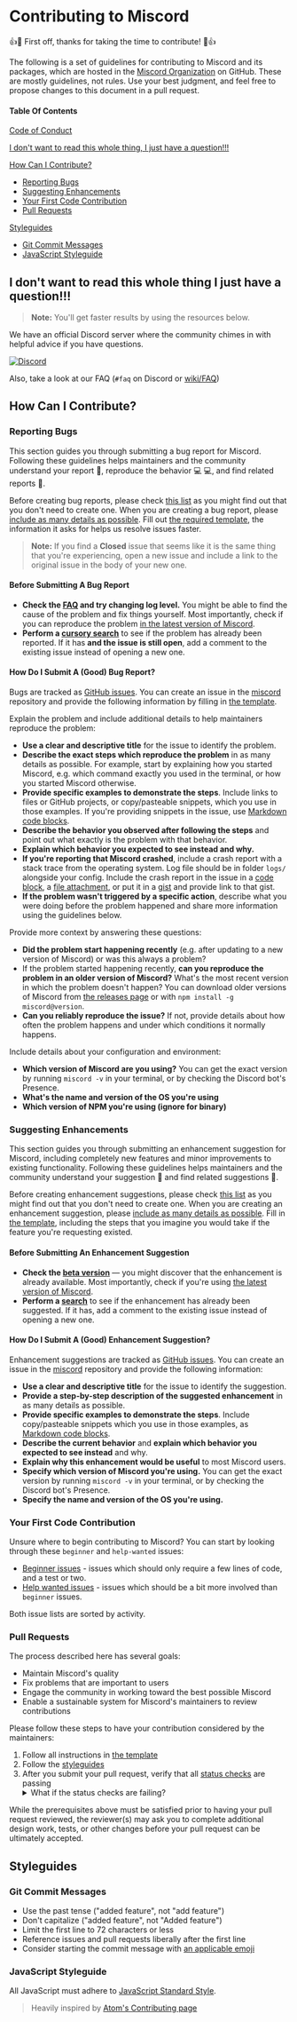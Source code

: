 # Contributing to Miscord

:+1::tada: First off, thanks for taking the time to contribute! :tada::+1:

The following is a set of guidelines for contributing to Miscord and its packages, which are hosted in the [Miscord Organization](https://github.com/miscord) on GitHub. These are mostly guidelines, not rules. Use your best judgment, and feel free to propose changes to this document in a pull request.

#### Table Of Contents

[Code of Conduct](CODE_OF_CONDUCT.md)

[I don't want to read this whole thing, I just have a question!!!](#i-dont-want-to-read-this-whole-thing-i-just-have-a-question)

[How Can I Contribute?](#how-can-i-contribute)
  * [Reporting Bugs](#reporting-bugs)
  * [Suggesting Enhancements](#suggesting-enhancements)
  * [Your First Code Contribution](#your-first-code-contribution)
  * [Pull Requests](#pull-requests)

[Styleguides](#styleguides)
  * [Git Commit Messages](#git-commit-messages)
  * [JavaScript Styleguide](#javascript-styleguide)

## I don't want to read this whole thing I just have a question!!!

> **Note:** You'll get faster results by using the resources below.

We have an official Discord server where the community chimes in with helpful advice if you have questions.

[![Discord](https://discordapp.com/api/guilds/431471556540104724/embed.png)](https://discord.gg/DkmTvVz)

Also, take a look at our FAQ (`#faq` on Discord or [wiki/FAQ](https://wiki.miscord.net/FAQ))

## How Can I Contribute?

### Reporting Bugs

This section guides you through submitting a bug report for Miscord. Following these guidelines helps maintainers and the community understand your report :pencil:, reproduce the behavior :computer: :computer:, and find related reports :mag_right:.

Before creating bug reports, please check [this list](#before-submitting-a-bug-report) as you might find out that you don't need to create one. When you are creating a bug report, please [include as many details as possible](#how-do-i-submit-a-good-bug-report). Fill out [the required template](ISSUE_TEMPLATE.md), the information it asks for helps us resolve issues faster.

> **Note:** If you find a **Closed** issue that seems like it is the same thing that you're experiencing, open a new issue and include a link to the original issue in the body of your new one.

#### Before Submitting A Bug Report

* **Check the [FAQ](https://github.com/miscord/miscord/wiki/FAQ) and try changing log level.** You might be able to find the cause of the problem and fix things yourself. Most importantly, check if you can reproduce the problem [in the latest version of Miscord](https://github.com/miscord/miscord/wiki/Updating).
* **Perform a [cursory search](https://github.com/miscord/miscord/issues)** to see if the problem has already been reported. If it has **and the issue is still open**, add a comment to the existing issue instead of opening a new one.

#### How Do I Submit A (Good) Bug Report?

Bugs are tracked as [GitHub issues](https://guides.github.com/features/issues/). You can create an issue in the [miscord](https://github.com/miscord/miscord/issues) repository and provide the following information by filling in [the template](ISSUE_TEMPLATE.md).

Explain the problem and include additional details to help maintainers reproduce the problem:

* **Use a clear and descriptive title** for the issue to identify the problem.
* **Describe the exact steps which reproduce the problem** in as many details as possible. For example, start by explaining how you started Miscord, e.g. which command exactly you used in the terminal, or how you started Miscord otherwise.
* **Provide specific examples to demonstrate the steps**. Include links to files or GitHub projects, or copy/pasteable snippets, which you use in those examples. If you're providing snippets in the issue, use [Markdown code blocks](https://help.github.com/articles/markdown-basics/#multiple-lines).
* **Describe the behavior you observed after following the steps** and point out what exactly is the problem with that behavior.
* **Explain which behavior you expected to see instead and why.**
* **If you're reporting that Miscord crashed**, include a crash report with a stack trace from the operating system. Log file should be in folder `logs/` alongside your config. Include the crash report in the issue in a [code block](https://help.github.com/articles/markdown-basics/#multiple-lines), a [file attachment](https://help.github.com/articles/file-attachments-on-issues-and-pull-requests/), or put it in a [gist](https://gist.github.com/) and provide link to that gist.
* **If the problem wasn't triggered by a specific action**, describe what you were doing before the problem happened and share more information using the guidelines below.

Provide more context by answering these questions:

* **Did the problem start happening recently** (e.g. after updating to a new version of Miscord) or was this always a problem?
* If the problem started happening recently, **can you reproduce the problem in an older version of Miscord?** What's the most recent version in which the problem doesn't happen? You can download older versions of Miscord from [the releases page](https://github.com/miscord/miscord/releases) or with `npm install -g miscord@version`.
* **Can you reliably reproduce the issue?** If not, provide details about how often the problem happens and under which conditions it normally happens.

Include details about your configuration and environment:

* **Which version of Miscord are you using?** You can get the exact version by running `miscord -v` in your terminal, or by checking the Discord bot's Presence.
* **What's the name and version of the OS you're using**
* **Which version of NPM you're using (ignore for binary)**

### Suggesting Enhancements

This section guides you through submitting an enhancement suggestion for Miscord, including completely new features and minor improvements to existing functionality. Following these guidelines helps maintainers and the community understand your suggestion :pencil: and find related suggestions :mag_right:.

Before creating enhancement suggestions, please check [this list](#before-submitting-an-enhancement-suggestion) as you might find out that you don't need to create one. When you are creating an enhancement suggestion, please [include as many details as possible](#how-do-i-submit-a-good-enhancement-suggestion). Fill in [the template](ISSUE_TEMPLATE.md), including the steps that you imagine you would take if the feature you're requesting existed.

#### Before Submitting An Enhancement Suggestion

* **Check the [beta version](https://github.com/miscord/miscord/wiki/Beta-version)** — you might discover that the enhancement is already available. Most importantly, check if you're using [the latest version of Miscord](https://github.com/miscord/miscord/wiki/Updating).
* **Perform a [search](https://github.com/miscord/miscord/issues?q=is%3Aissue+is%3Aopen+label%3Aenhancement+sort%3Aupdated-desc)** to see if the enhancement has already been suggested. If it has, add a comment to the existing issue instead of opening a new one.

#### How Do I Submit A (Good) Enhancement Suggestion?

Enhancement suggestions are tracked as [GitHub issues](https://guides.github.com/features/issues/). You can create an issue in the [miscord](https://github.com/miscord/miscord/issues) repository and provide the following information:

* **Use a clear and descriptive title** for the issue to identify the suggestion.
* **Provide a step-by-step description of the suggested enhancement** in as many details as possible.
* **Provide specific examples to demonstrate the steps**. Include copy/pasteable snippets which you use in those examples, as [Markdown code blocks](https://help.github.com/articles/markdown-basics/#multiple-lines).
* **Describe the current behavior** and **explain which behavior you expected to see instead** and why.
* **Explain why this enhancement would be useful** to most Miscord users.
* **Specify which version of Miscord you're using.** You can get the exact version by running `miscord -v` in your terminal, or by checking the Discord bot's Presence.
* **Specify the name and version of the OS you're using.**

### Your First Code Contribution

Unsure where to begin contributing to Miscord? You can start by looking through these `beginner` and `help-wanted` issues:

* [Beginner issues][beginner] - issues which should only require a few lines of code, and a test or two.
* [Help wanted issues][help-wanted] - issues which should be a bit more involved than `beginner` issues.

Both issue lists are sorted by activity.

### Pull Requests

The process described here has several goals:

- Maintain Miscord's quality
- Fix problems that are important to users
- Engage the community in working toward the best possible Miscord
- Enable a sustainable system for Miscord's maintainers to review contributions

Please follow these steps to have your contribution considered by the maintainers:

1. Follow all instructions in [the template](PULL_REQUEST_TEMPLATE.md)
2. Follow the [styleguides](#styleguides)
3. After you submit your pull request, verify that all [status checks](https://help.github.com/articles/about-status-checks/) are passing <details><summary>What if the status checks are failing?</summary>If a status check is failing, and you believe that the failure is unrelated to your change, please leave a comment on the pull request explaining why you believe the failure is unrelated. A maintainer will re-run the status check for you. If we conclude that the failure was a false positive, then we will open an issue to track that problem with our status check suite.</details>

While the prerequisites above must be satisfied prior to having your pull request reviewed, the reviewer(s) may ask you to complete additional design work, tests, or other changes before your pull request can be ultimately accepted.

## Styleguides

### Git Commit Messages

* Use the past tense ("added feature", not "add feature")
* Don't capitalize ("added feature", not "Added feature")
* Limit the first line to 72 characters or less
* Reference issues and pull requests liberally after the first line
* Consider starting the commit message with [an applicable emoji](https://gitmoji.carloscuesta.me/)

### JavaScript Styleguide

All JavaScript must adhere to [JavaScript Standard Style](https://standardjs.com/).

> Heavily inspired by [Atom's Contributing page](https://github.com/atom/atom/blob/master/CONTRIBUTING.md)

[beginner]:https://github.com/miscord/miscord/issues?utf8=%E2%9C%93&q=is%3Aissue+is%3Aopen+sort%3Aupdated-desc+label%3A%22beginner%22
[help-wanted]:https://github.com/miscord/miscord/issues?q=is%3Aissue+is%3Aopen+sort%3Aupdated-desc+label%3A%22help+wanted%22

